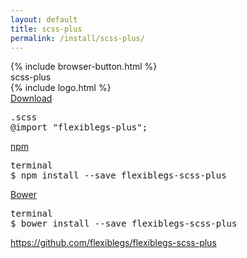 ```yaml
---
layout: default
title: scss-plus
permalink: /install/scss-plus/
---
```


<div class="dn-browser">
  <div class="dn-browser-header">
    {% include browser-button.html %}
    <div class="dn-style--title"><span>scss-plus</span></div>
    {% include logo.html %}
  </div>
  <div class="dn-browser-body">
    <div class="dn-browser-body__pre">
      <a class="dn-title" href="https://raw.githubusercontent.com/flexiblegs/flexiblegs-scss-plus/master/flexiblegs-plus.scss" download>Download</a>
      <pre><div class="dn-tag dn-tag--gray dn-tag--bottom">.scss</div><!--
        --><div class="comment">@import "<span>flexiblegs-plus</span>";</div><!--
      --></pre>
      <div class="dn-space-40"></div>
      <a class="dn-title" href="https://www.npmjs.com/package/flexiblegs-scss-plus">npm</a>
      <pre><div class="dn-tag dn-tag--gray dn-tag--bottom">terminal</div><!--
        --><div class="comment">$ npm install --save <span>flexiblegs-scss-plus</span></div><!--
      --></pre>
      <div class="dn-space-40"></div>
      <a class="dn-title" href="http://bower.io">Bower</a>
      <pre><div class="dn-tag dn-tag--gray dn-tag--bottom">terminal</div><!--
        --><div class="comment">$ bower install --save <span>flexiblegs-scss-plus</span></div><!--
      --></pre>
    </div>
    <div class="dn-space-40"></div>
    <div class="dn-browser-footer">
      <div class="wrap xl-gutter-24 xl-outside-24 xl-center xl-auto">
        <div class="col">
          <a href="https://github.com/flexiblegs/flexiblegs-scss-plus" class="dn-button dn-button--link">https://github.com/flexiblegs/flexiblegs-scss-plus</a>
        </div>
      </div>
    </div>
  </div>
</div>
